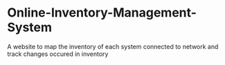 # Online-Inventory-Management-System
A website to map the inventory of each system connected to network and track changes occured in inventory
